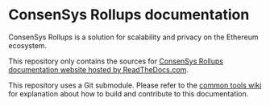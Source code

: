 # ConsenSys Rollups documentation

ConsenSys Rollups is a solution for scalability and privacy on the Ethereum ecosystem.

This repository only contains the sources for [ConsenSys Rollups documentation website hosted by ReadTheDocs.com].

This repository uses a Git submodule. Please refer to the [common tools wiki] for explanation about
how to build and contribute to this documentation.

[common tools wiki]: https://github.com/Consensys/doc.common/wiki
[ConsenSys Rollups documentation website hosted by ReadTheDocs.com]: https://docs.sumo.consensys.net/
